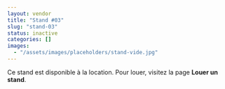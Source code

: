 ```yaml
---
layout: vendor
title: "Stand #03"
slug: "stand-03"
status: inactive
categories: []
images:
  - "/assets/images/placeholders/stand-vide.jpg"
---
```


Ce stand est disponible à la location. Pour louer, visitez la page **Louer un stand**.